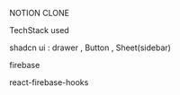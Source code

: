 NOTION CLONE

TechStack used

shadcn ui : drawer , Button , Sheet(sidebar)

firebase

react-firebase-hooks
